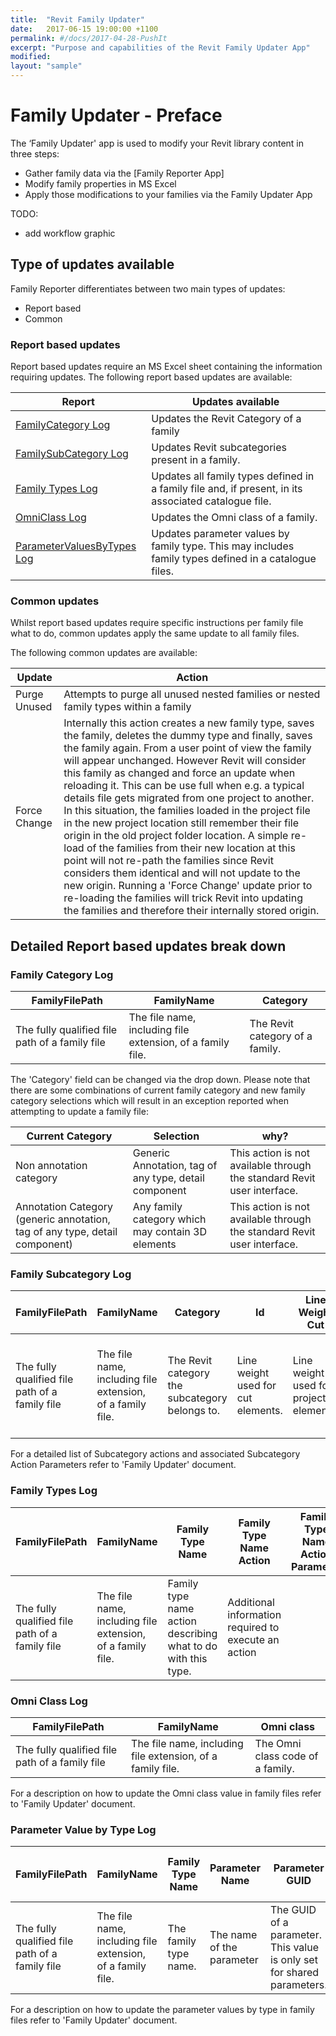 ```yaml
---
title:  "Revit Family Updater"
date:   2017-06-15 19:00:00 +1100
permalink: #/docs/2017-04-28-PushIt
excerpt: "Purpose and capabilities of the Revit Family Updater App"
modified:
layout: "sample"
---
```


# Family Updater - Preface

The ‘Family Updater' app is used to modify your Revit library content in three steps:

* Gather family data via the [Family Reporter App]
* Modify family properties in MS Excel
* Apply those modifications to your families via the Family Updater App  

TODO:

* add workflow graphic

## Type of updates available

Family Reporter differentiates between two main types of updates:

* Report based
* Common

### Report based updates

Report based updates require an MS Excel sheet containing the information requiring updates.
The following report based updates are available:

| Report | Updates available |
|---------|------------|
| [FamilyCategory Log](#FamCategoryLog) | Updates the Revit Category of a family |
| [FamilySubCategory Log](#FamSubCatLog) | Updates Revit subcategories present in a family. |
| [Family Types Log](#FamTypesLog) | Updates all family types defined in a family file and, if present, in its associated catalogue file. |
| [OmniClass Log](#FamOmniLog) | Updates the Omni class of a family. |
| [ParameterValuesByTypes Log](#FamParaValuebyTypeLog) | Updates parameter values by family type. This may includes family types defined in a catalogue files. |

### Common updates

Whilst report based updates require specific instructions per family file what to do, common updates apply the same update to all family files.

The following common updates are available:

| Update | Action |
|---------|------------|
| Purge Unused | Attempts to purge all unused nested families or nested family types within a family |
| Force Change | Internally this action creates a new family type, saves the family, deletes the dummy type and finally, saves the family again. From a user point of view the family will appear unchanged. However Revit will consider this family as changed and force an update when reloading it. This can be use full when e.g. a typical details file gets migrated from one project to another. In this situation, the families loaded in the project file in the new project location still remember their file origin in the old project folder location. A simple re-load of the families from their new location at this point will not re-path the families since Revit considers them identical and will not update to the new origin. Running a 'Force Change' update prior to re-loading the families will trick Revit into updating the families and therefore their internally stored origin.

## Detailed Report based updates break down

### <a id="FamCategoryLog"></a> Family Category Log

| FamilyFilePath | FamilyName | Category |
|--------|----------|-----------|
| The fully qualified file path of a family file | The file name, including file extension, of a family file. | The Revit category of a family. |

The 'Category' field can be changed via the drop down. Please note that there are some combinations of current family category and new family category selections which will result in an exception reported when attempting to update a family file:

| Current Category | Selection | why? |
|--------------|---------------|------|
| Non annotation category | Generic Annotation, tag of any type, detail component | This action is not available through the standard Revit user interface. |
| Annotation Category (generic annotation, tag of any type, detail component) | Any family category which may contain 3D elements | This action is not available through the standard Revit user interface. |

### <a id="FamSubCatLog"></a> Family Subcategory Log

| FamilyFilePath | FamilyName | Category | Id | Line Weight Cut | Line Weight Projection | Colour As RGB | Material Name | Line Pattern Name | SubCategory Action | SubCategory Action Parameter |
|----------------|------------|--------------------|---------------|---------------------|--------|----------|-----------|-----------|---------|----------|
| The fully qualified file path of a family file | The file name, including file extension, of a family file. | The Revit category the subcategory belongs to. | Line weight used for cut elements. | Line weight used for projected elements.  | The colour of a subcategory as an comma separated RGB (range 0 to 255) | The assigned material name. 'Default' if none is assigned. | The line pattern name assigned to this subcategory. | SubCategory Action describing what to do with this subcategory. | Additional information required to execute an action. |

For a detailed list of Subcategory actions and associated Subcategory Action Parameters refer to 'Family Updater' document.

### <a id="FamTypesLog"></a> Family Types Log

| FamilyFilePath | FamilyName | Family Type Name | Family Type Name Action | Family Type Name Action Parameter |
|----------------|------------|------------------|-------------------------|-----------------------------------|
| The fully qualified file path of a family file | The file name, including file extension, of a family file. | Family type name action describing what to do with this type. | Additional information required to execute an action |

### <a id="FamOmniLog"></a> Omni Class Log

| FamilyFilePath | FamilyName | Omni class |
|--------|----------|-----------|
| The fully qualified file path of a family file | The file name, including file extension, of a family file. | The Omni class code of a family. |

For a description on how to update the Omni class value in family files refer to 'Family Updater' document.

### <a id="FamParaValuebyTypeLog"></a> Parameter Value by Type Log

| FamilyFilePath | FamilyName | Family Type Name | Parameter Name | Parameter GUID | Parameter Value | Parameter Is Determined By Formula | Parameter Is Instance | Parameter Is Reporting | Parameter Storage Type |
|--------|----------|-----------|----------|-------|-------|------|-----|---------|-----------|
| The fully qualified file path of a family file | The file name, including file extension, of a family file. | The family type name. | The name of the parameter | The GUID of a parameter. This value is only set for shared parameters. | The parameter value for this family type. |'TRUE' if formula is present, otherwise 'FALSE' | 'TRUE' if parameter is instance driven. 'False' if type driven | 'TRUE' if this is a reporting parameter, otherwise 'FALSE' | The Revit internal parameter storage type. Refer [table](#StorageType)|

For a description on how to update the parameter values by type in family files refer to 'Family Updater' document.